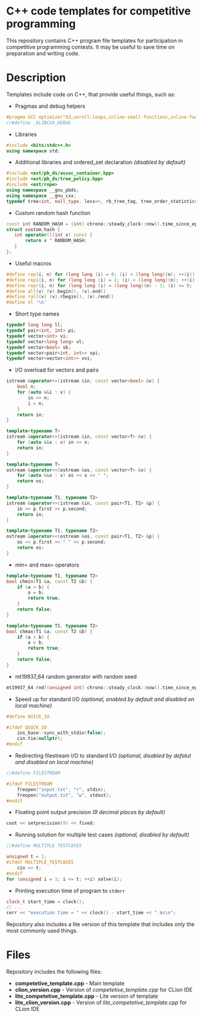 # C++ code templates for competitive programming
This repository contains C++ program file templates for participation in competitive programming contests. It may be useful to save time on preparation and writing code.

# Description
Templates include code on C++, that provide useful things, such as:
 - Pragmas and debug helpers
 ```cpp
#pragma GCC optimize("O3,unroll-loops,inline-small-functions,inline-functions-called-once")
//#define _GLIBCXX_DEBUG
```
 - Libraries
```cpp
#include <bits/stdc++.h>
using namespace std;
```
 - Additional libraries and ordered_set declaration *(disabled by default)*
 ```cpp
#include <ext/pb_ds/assoc_container.hpp>
#include <ext/pb_ds/tree_policy.hpp>
#include <ext/rope>
using namespace __gnu_pbds;
using namespace __gnu_cxx;
typedef tree<int, null_type, less<>, rb_tree_tag, tree_order_statistics_node_update> ordered_set;
```
 - Custom random hash function
 ```cpp
const int RANDOM_HASH = (int) chrono::steady_clock::now().time_since_epoch().count();
struct custom_hash {
    int operator()(int x) const {
        return x ^ RANDOM_HASH;
    }
};
 ```
 - Useful macros
```cpp
#define rep(i, n) for (long long (i) = 0; (i) < (long long)(n); ++(i))
#define rep1(i, n) for (long long (i) = 1; (i) < (long long)(n); ++(i))
#define repr(i, n) for (long long (i) = (long long)(n) - 1; (i) >= 0; --(i))
#define all(v) (v).begin(), (v).end()
#define rall(v) (v).rbegin(), (v).rend()
#define nl '\n'
```
- Short type names
```cpp
typedef long long ll;
typedef pair<int, int> pi;
typedef vector<int> vi;
typedef vector<long long> vl;
typedef vector<bool> vb;
typedef vector<pair<int, int>> vpi;
typedef vector<vector<int>> vvi;
```
 - I/O overload for vectors and pairs
```cpp
istream &operator>>(istream &in, const vector<bool> &v) {
    bool n;
    for (auto &&i : v) {
        in >> n;
        i = n;
    }
    return in;
}

template<typename T>
istream &operator>>(istream &in, const vector<T> &v) {
    for (auto &&x : v) in >> x;
    return in;
}

template<typename T>
ostream &operator<<(ostream &os, const vector<T> &v) {
    for (auto &&x : v) os << x << " ";
    return os;
}

template<typename T1, typename T2>
istream &operator>>(istream &in, const pair<T1, T2> &p) {
    in >> p.first >> p.second;
    return in;
}

template<typename T1, typename T2>
ostream &operator<<(ostream &os, const pair<T1, T2> &p) {
    os << p.first << " " << p.second;
    return os;
}
```
 - min= and max= operators
```cpp
template<typename T1, typename T2>
bool chmin(T1 &a, const T2 &b) {
    if (a > b) {
        a = b;
        return true;
    }
    return false;
}

template<typename T1, typename T2>
bool chmax(T1 &a, const T2 &b) {
    if (a < b) {
        a = b;
        return true;
    }
    return false;
}
```
 - mt19937_64 random generator with random seed
```cpp
mt19937_64 rnd((unsigned int) chrono::steady_clock::now().time_since_epoch().count());
```
 - Speed up for standard I/O *(optional, enabled by default and disabled on local machine)*
```cpp
#define QUICK_IO

#ifdef QUICK_IO
    ios_base::sync_with_stdio(false);
    cin.tie(nullptr);
#endif
```
 - Redirecting filestream I/O to standard I/O *(optional, disabled by defalut and disabled on local machine)*
```cpp
//#define FILESTREAM

#ifdef FILESTREAM
    freopen("input.txt", "r", stdin);
    freopen("output.txt", "w", stdout);
#endif
```
 - Floating point output precision *(9 decimal places by default)*
```cpp
cout << setprecision(9) << fixed;
```
 - Running solution for multiple test cases *(optional, disabled by default)*
```cpp
//#define MULTIPLE_TESTCASES

unsigned t = 1;
#ifdef MULTIPLE_TESTCASES
    cin >> t;
#endif
for (unsigned i = 1; i <= t; ++i) solve(i);
```
 - Printing execution time of program to `stderr`
```cpp
clock_t start_time = clock();
// ...
cerr << "execution time = " << clock() - start_time << " ms\n";
```

Repository also includes a lite version of this template that includes only the most commonly used things.

# Files
Repository includes the following files:
 - **competetive_template.cpp** - Main template
 - **clion_version.cpp** - Version of *competetive_template.cpp* for CLion IDE
 - **lite_competetive_template.cpp** - Lite version of template
 - **lite_clion_version.cpp** - Version of *lite_competetive_template.cpp* for CLion IDE
